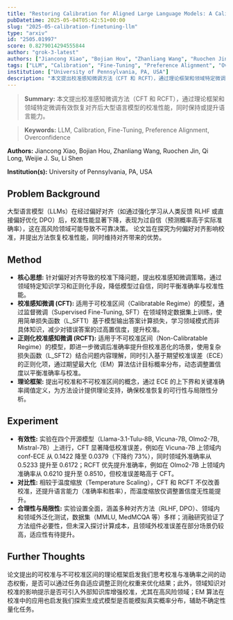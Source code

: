 ```yaml
---
title: "Restoring Calibration for Aligned Large Language Models: A Calibration-Aware Fine-Tuning Approach"
pubDatetime: 2025-05-04T05:42:51+00:00
slug: "2025-05-calibration-finetuning-llm"
type: "arxiv"
id: "2505.01997"
score: 0.8279014294555844
author: "grok-3-latest"
authors: ["Jiancong Xiao", "Bojian Hou", "Zhanliang Wang", "Ruochen Jin", "Qi Long", "Weijie J. Su", "Li Shen"]
tags: ["LLM", "Calibration", "Fine-Tuning", "Preference Alignment", "Overconfidence"]
institution: ["University of Pennsylvania, PA, USA"]
description: "本文提出校准感知微调方法（CFT 和 RCFT），通过理论框架和领域特定微调有效恢复对齐后大型语言模型的校准性能，同时保持或提升语言能力。"
---
```


> **Summary:** 本文提出校准感知微调方法（CFT 和 RCFT），通过理论框架和领域特定微调有效恢复对齐后大型语言模型的校准性能，同时保持或提升语言能力。 

> **Keywords:** LLM, Calibration, Fine-Tuning, Preference Alignment, Overconfidence

**Authors:** Jiancong Xiao, Bojian Hou, Zhanliang Wang, Ruochen Jin, Qi Long, Weijie J. Su, Li Shen

**Institution(s):** University of Pennsylvania, PA, USA


## Problem Background

大型语言模型（LLMs）在经过偏好对齐（如通过强化学习从人类反馈 RLHF 或直接偏好优化 DPO）后，校准性能显著下降，表现为过自信（预测概率高于实际准确率），这在高风险领域可能导致不可靠决策。
论文旨在探究为何偏好对齐影响校准，并提出方法恢复校准性能，同时维持对齐带来的优势。

## Method

*   **核心思想:** 针对偏好对齐导致的校准下降问题，提出校准感知微调策略，通过领域特定知识学习和正则化手段，降低模型过自信，同时平衡准确率与校准性能。
*   **校准感知微调 (CFT):** 适用于可校准区间（Calibratable Regime）的模型，通过监督微调（Supervised Fine-Tuning, SFT）在领域特定数据集上训练，使用简单损失函数（L_SFT1）基于模型输出答案计算损失，学习领域模式而非具体知识，减少对错误答案的过高置信度，提升校准。
*   **正则化校准感知微调 (RCFT):** 适用于不可校准区间（Non-Calibratable Regime）的模型，即进一步微调后准确率提升但校准恶化的场景，使用复杂损失函数（L_SFT2）结合问题内容理解，同时引入基于期望校准误差（ECE）的正则化项，通过期望最大化（EM）算法估计目标概率分布，动态调整置信度以平衡准确率与校准。
*   **理论框架:** 提出可校准和不可校准区间的概念，通过 ECE 的上下界和关键准确率阈值定义，为方法设计提供理论支持，确保校准恢复的可行性与局限性分析。

## Experiment

*   **有效性:** 实验在四个开源模型（Llama-3.1-Tulu-8B, Vicuna-7B, Olmo2-7B, Mistral-7B）上进行，CFT 显著降低校准误差，例如在 Vicuna-7B 上领域内 conf-ECE 从 0.1422 降至 0.0379（下降约 73%），同时领域外准确率从 0.5233 提升至 0.6172；RCFT 优先提升准确率，例如在 Olmo2-7B 上领域内准确率从 0.6210 提升至 0.8510，但校准误差略高于 CFT。
*   **对比性:** 相较于温度缩放（Temperature Scaling），CFT 和 RCFT 不仅改善校准，还提升语言能力（准确率和胜率），而温度缩放仅调整置信度无性能提升。
*   **合理性与局限性:** 实验设置全面，涵盖多种对齐方法（RLHF, DPO）、领域内和领域外泛化测试，数据集（MMLU, MedMCQA 等）多样；消融研究验证了方法组件必要性，但未深入探讨计算成本，且领域外校准误差在部分场景仍较高，适应性有待提升。

## Further Thoughts

论文提出的可校准与不可校准区间的理论框架启发我们思考校准与准确率之间的动态权衡，是否可以通过任务自适应调整正则化权重来优化结果；此外，领域知识对校准的影响提示是否可引入外部知识库增强校准，尤其在高风险领域；EM 算法在校准中的应用也启发我们探索生成式模型是否能模拟真实概率分布，辅助不确定性量化任务。